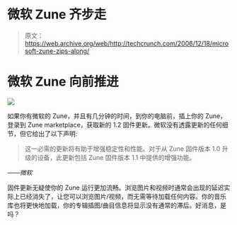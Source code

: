 # 微软 Zune 齐步走 

> 原文：<https://web.archive.org/web/http://techcrunch.com/2006/12/18/microsoft-zune-zips-along/>

# 微软 Zune 向前推进

![](img/fe307ebd2e281d151d5b69d4cd40cd55.png)

如果你有微软的 Zune，并且有几分钟的时间，到你的电脑前，插上你的 Zune，登录到 Zune marketplace，获取新的 1.2 固件更新。微软没有透露更新的任何细节，但它给出了以下声明:

> 这一必需的更新将有助于增强稳定性和性能。对于从 Zune 固件版本 1.0 升级的设备，此更新包括 Zune 固件版本 1.1 中提供的增强功能。

*——微软*

固件更新无疑使你的 Zune 运行更加流畅。浏览图片和视频时通常会出现的延迟实际上已经消失了，让您可以浏览图片/视频，而无需等待加载任何内容。你的音乐库也将更快地加载，你的专辑插图/曲目信息将显示没有通常的滞后。好消息，是吗？